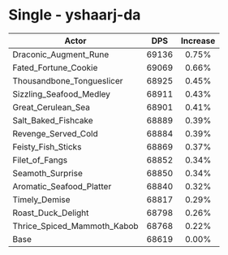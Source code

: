 # Single - yshaarj-da
| Actor | DPS | Increase |
|---|:---:|:---:|
|Draconic_Augment_Rune|69136|0.75%|
|Fated_Fortune_Cookie|69069|0.66%|
|Thousandbone_Tongueslicer|68925|0.45%|
|Sizzling_Seafood_Medley|68911|0.43%|
|Great_Cerulean_Sea|68901|0.41%|
|Salt_Baked_Fishcake|68889|0.39%|
|Revenge_Served_Cold|68884|0.39%|
|Feisty_Fish_Sticks|68869|0.37%|
|Filet_of_Fangs|68852|0.34%|
|Seamoth_Surprise|68850|0.34%|
|Aromatic_Seafood_Platter|68840|0.32%|
|Timely_Demise|68817|0.29%|
|Roast_Duck_Delight|68798|0.26%|
|Thrice_Spiced_Mammoth_Kabob|68768|0.22%|
|Base|68619|0.00%|
